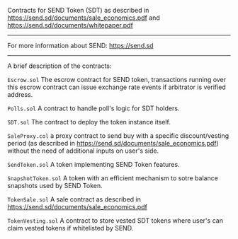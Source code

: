 Contracts for SEND Token (SDT) as described in https://send.sd/documents/sale_economics.pdf and https://send.sd/documents/whitepaper.pdf

---------------------------------

For more information about SEND: https://send.sd

---------------------------------

A brief description of the contracts:

`Escrow.sol` The escrow contract for SEND token, transactions running over this escrow contract can issue exchange rate events if arbitrator is verified address.

`Polls.sol` A contract to handle poll's logic for SDT holders.

`SDT.sol` The contract to deploy the token instance itself.

`SaleProxy.col` a proxy contract to send buy with a specific discount/vesting period (as described in https://send.sd/documents/sale_economics.pdf) without the need of additional inputs on user's side.

`SendToken.sol` A token implementing SEND Token features.

`SnapshotToken.sol` A token with an efficient mechanism to sotre balance snapshots used by SEND Token.

`TokenSale.sol` A sale contract as described in https://send.sd/documents/sale_economics.pdf

`TokenVesting.sol` A contract to store vested SDT tokens where user's can claim vested tokens if whitelisted by SEND.

